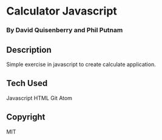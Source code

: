 # Calculator Javascript
### By David Quisenberry and Phil Putnam
## Description
Simple exercise in javascript to create calculate application.
## Tech Used
Javascript
HTML
Git
Atom
## Copyright
MIT

